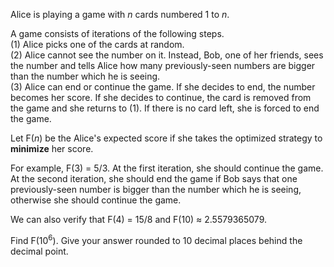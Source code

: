 <p>Alice is playing a game with <var>n</var> cards numbered 1 to <var>n</var>.</p>

<p>A game consists of iterations of the following steps.<br />
(1) Alice picks one of the cards at random.<br />
(2) Alice cannot see the number on it. Instead, Bob, one of her friends, sees the number and tells Alice how many previously-seen numbers are bigger than the number which he is seeing.<br />
(3) Alice can end or continue the game. If she decides to end, the number becomes her score. If she decides to continue, the card is removed from the game and she returns to (1). If there is no card left, she is forced to end the game.<br /></p>

<p>Let F(<var>n</var>) be the Alice's expected score if she takes the optimized strategy to <b>minimize</b> her score.</p>

<p>For example, F(3) = 5/3. At the first iteration, she should continue the game. At the second iteration, she should end the game if Bob says that one previously-seen number is bigger than the number which he is seeing, otherwise she should continue the game.</p>

<p>We can also verify that F(4) = 15/8 and F(10) ≈ 2.5579365079.</p>

<p>Find F(10<sup>6</sup>). Give your answer rounded to 10 decimal places behind the decimal point.</p>
